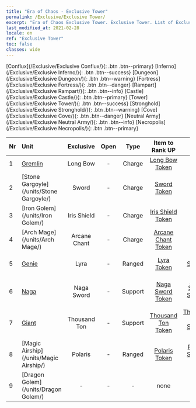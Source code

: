 ```yaml
---
title: "Era of Chaos - Exclusive Tower"
permalink: /Exclusive/Exclusive Tower/
excerpt: "Era of Chaos Exclusive Tower. Exclusive Tower. List of Exclusive Towerin Era of Chaos"
last_modified_at: 2021-02-28
locale: en
ref: "Exclusive Tower"
toc: false
classes: wide
---
```

 [Conflux](/Exclusive/Exclusive Conflux/){: .btn .btn--primary} [Inferno](/Exclusive/Exclusive Inferno/){: .btn .btn--success} [Dungeon](/Exclusive/Exclusive Dungeon/){: .btn .btn--warning} [Fortress](/Exclusive/Exclusive Fortress/){: .btn .btn--danger} [Rampart](/Exclusive/Exclusive Rampart/){: .btn .btn--info} [Castle](/Exclusive/Exclusive Castle/){: .btn .btn--primary} [Tower](/Exclusive/Exclusive Tower/){: .btn .btn--success} [Stronghold](/Exclusive/Exclusive Stronghold/){: .btn .btn--warning} [Cove](/Exclusive/Exclusive Cove/){: .btn .btn--danger} [Neutral Army](/Exclusive/Exclusive Neutral Army/){: .btn .btn--info} [Necropolis](/Exclusive/Exclusive Necropolis/){: .btn .btn--primary} 

  | Nr |         Unit        |   Exclusive   | Open  |    Type   |  Item to Rank UP      |  Skin   |
  |:---|:--------------------|:-------------:|:-----:|:---------:|:---------------------:|:-------:|
  | 1  | [Gremlin](/units/Gremlin/) | Long Bow | - | Charge | [Long Bow Token](/Items/con_134/) | - |
  | 2  | [Stone Gargoyle](/units/Stone Gargoyle/) | Sword | - | Charge | [Sword Token](/Items/con_163/) | - |
  | 3  | [Iron Golem](/units/Iron Golem/) | Iris Shield | - | Charge | [Iris Shield Token](/Items/con_153/) | - |
  | 4  | [Arch Mage](/units/Arch Mage/) | Arcane Chant | - | Charge | [Arcane Chant Token](/Items/con_122/) | - |
  | 5  | [Genie](/units/Genie/) | Lyra | - | Ranged | [Lyra Token](/Items/con_1104/) | [Lyra Special Skin](/Items/con_189/) |
  | 6  | [Naga](/units/Naga/) | Naga Sword | - | Support | [Naga Sword Token](/Items/con_94/) | [Naga Sword Special Skin](/Items/con_707/) |
  | 7  | [Giant](/units/Giant/) | Thousand Ton | - | Support | [Thousand Ton Token](/Items/con_448/) | [Thousand Ton Special Skin](/Items/con_1010/) |
  | 8  | [Magic Airship](/units/Magic Airship/) | Polaris | - | Ranged | [Polaris Token](/Items/con_865/) | [Polaris Special Skin](/Items/con_1374/) |
  | 9  | [Dragon Golem](/units/Dragon Golem/) | - | - | - | none | none |
